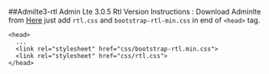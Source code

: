 ##Admilte3-rtl
Admin Lte 3.0.5 Rtl Version
Instructions : 
Download Adminlte from [Here](https://github.com/ColorlibHQ/AdminLTE/releases)
just add `rtl.css` and `bootstrap-rtl-min.css` in end of `<head>` tag.
```
<head>
  ...
  <link rel="stylesheet" href="css/bootstrap-rtl.min.css">
  <link rel="stylesheet" href="css/rtl.css">
</head>
```
